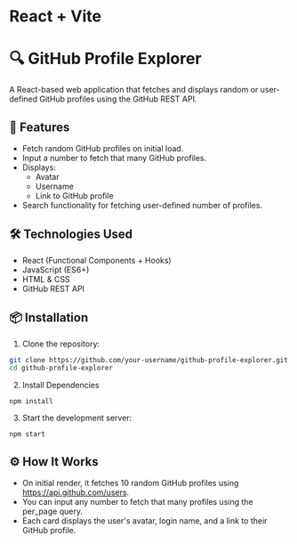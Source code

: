 # React + Vite

# 🔍 GitHub Profile Explorer

A React-based web application that fetches and displays random or user-defined GitHub profiles using the GitHub REST API.

## 🚀 Features

- Fetch random GitHub profiles on initial load.
- Input a number to fetch that many GitHub profiles.
- Displays:
  - Avatar
  - Username
  - Link to GitHub profile
- Search functionality for fetching user-defined number of profiles.

## 🛠️ Technologies Used

- React (Functional Components + Hooks)
- JavaScript (ES6+)
- HTML & CSS
- GitHub REST API

## 📦 Installation

1. Clone the repository:

```bash
git clone https://github.com/your-username/github-profile-explorer.git
cd github-profile-explorer

```
2. Install Dependencies
```
npm install
```
3. Start the development server:
```
npm start

```

## ⚙️ How It Works

- On initial render, it fetches 10 random GitHub profiles using https://api.github.com/users.
- You can input any number to fetch that many profiles using the per_page query.
- Each card displays the user's avatar, login name, and a link to their GitHub profile.



